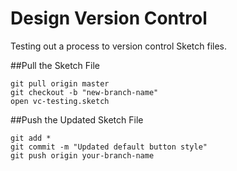 # Design Version Control
Testing out a process to version control Sketch files.

##Pull the Sketch File
```
git pull origin master
git checkout -b "new-branch-name"
open vc-testing.sketch
```

##Push the Updated Sketch File
```
git add *
git commit -m "Updated default button style"
git push origin your-branch-name
```